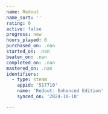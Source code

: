 ```yaml
---
name: Redout
name_sort: ''
rating: 0
active: false
progress: new
hours_played: 0
purchased_on: .nan
started_on: .nan
beaten_on: .nan
completed_on: .nan
mastered_on: .nan
identifiers:
  - type: steam
    appid: '517710'
    name: 'Redout: Enhanced Edition'
    synced_on: '2024-10-10'

---
```

